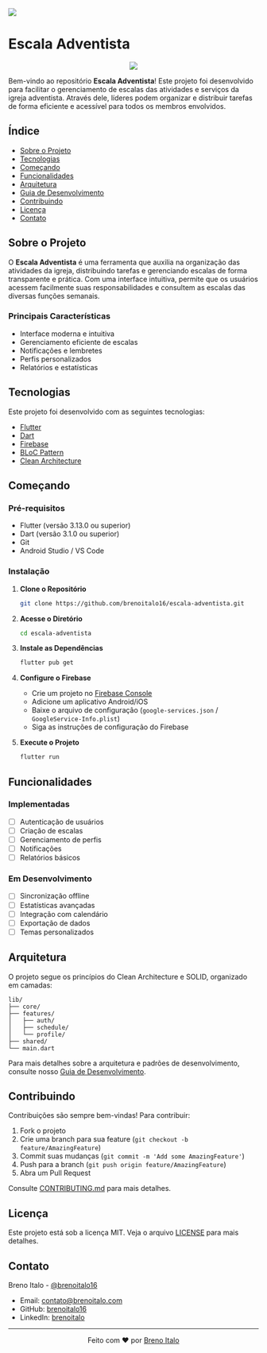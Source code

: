 <img src="https://i.imgur.com/bOjfoWK.png"/>
<br>

# Escala Adventista

<div align="center">

<p align="center">
  <a href="https://skillicons.dev">
    <img src="https://skillicons.dev/icons?i=flutter,dart,firebase,git,vscode,androidstudio,figma" />
  </a>
</p>

</div>

Bem-vindo ao repositório **Escala Adventista**! Este projeto foi desenvolvido para facilitar o gerenciamento de escalas das atividades e serviços da igreja adventista. Através dele, líderes podem organizar e distribuir tarefas de forma eficiente e acessível para todos os membros envolvidos.

## Índice

- [Sobre o Projeto](#-sobre-o-projeto)
- [Tecnologias](#-tecnologias)
- [Começando](#-começando)
- [Funcionalidades](#-funcionalidades)
- [Arquitetura](#-arquitetura)
- [Guia de Desenvolvimento](docs/FEATURE_GUIDE.md)
- [Contribuindo](#-contribuindo)
- [Licença](#-licença)
- [Contato](#-contato)

## Sobre o Projeto

O **Escala Adventista** é uma ferramenta que auxilia na organização das atividades da igreja, distribuindo tarefas e gerenciando escalas de forma transparente e prática. Com uma interface intuitiva, permite que os usuários acessem facilmente suas responsabilidades e consultem as escalas das diversas funções semanais.

### Principais Características

- Interface moderna e intuitiva
- Gerenciamento eficiente de escalas
- Notificações e lembretes
- Perfis personalizados
- Relatórios e estatísticas

## Tecnologias

Este projeto foi desenvolvido com as seguintes tecnologias:

- [Flutter](https://flutter.dev/)
- [Dart](https://dart.dev/)
- [Firebase](https://firebase.google.com/)
- [BLoC Pattern](https://bloclibrary.dev/)
- [Clean Architecture](https://blog.cleancoder.com/uncle-bob/2012/08/13/the-clean-architecture.html)

## Começando

### Pré-requisitos

- Flutter (versão 3.13.0 ou superior)
- Dart (versão 3.1.0 ou superior)
- Git
- Android Studio / VS Code

### Instalação

1. **Clone o Repositório**
   ```bash
   git clone https://github.com/brenoitalo16/escala-adventista.git
   ```

2. **Acesse o Diretório**
   ```bash
   cd escala-adventista
   ```

3. **Instale as Dependências**
   ```bash
   flutter pub get
   ```

4. **Configure o Firebase**
   - Crie um projeto no [Firebase Console](https://console.firebase.google.com/)
   - Adicione um aplicativo Android/iOS
   - Baixe o arquivo de configuração (`google-services.json` / `GoogleService-Info.plist`)
   - Siga as instruções de configuração do Firebase

5. **Execute o Projeto**
   ```bash
   flutter run
   ```

## Funcionalidades

### Implementadas
- [ ] Autenticação de usuários
- [ ] Criação de escalas
- [ ] Gerenciamento de perfis
- [ ] Notificações
- [ ] Relatórios básicos

### Em Desenvolvimento
- [ ] Sincronização offline
- [ ] Estatísticas avançadas
- [ ] Integração com calendário
- [ ] Exportação de dados
- [ ] Temas personalizados

## Arquitetura

O projeto segue os princípios do Clean Architecture e SOLID, organizado em camadas:

```
lib/
├── core/
├── features/
│   ├── auth/
│   ├── schedule/
│   └── profile/
├── shared/
└── main.dart
```

Para mais detalhes sobre a arquitetura e padrões de desenvolvimento, consulte nosso [Guia de Desenvolvimento](docs/FEATURE_GUIDE.md).

## Contribuindo

Contribuições são sempre bem-vindas! Para contribuir:

1. Fork o projeto
2. Crie uma branch para sua feature (`git checkout -b feature/AmazingFeature`)
3. Commit suas mudanças (`git commit -m 'Add some AmazingFeature'`)
4. Push para a branch (`git push origin feature/AmazingFeature`)
5. Abra um Pull Request

Consulte [CONTRIBUTING.md](CONTRIBUTING.md) para mais detalhes.

## Licença

Este projeto está sob a licença MIT. Veja o arquivo [LICENSE](LICENSE) para mais detalhes.

## Contato

Breno Italo - [@brenoitalo16](https://instagram.com/brenoitalo16)

- Email: [contato@brenoitalo.com](mailto:contato@brenoitalo.com)
- GitHub: [brenoitalo16](https://github.com/brenoitalo16)
- LinkedIn: [brenoitalo](https://linkedin.com/in/brenoitalo)

---

<div align="center">

Feito com ❤️ por [Breno Italo](https://github.com/brenoitalo16)

</div>